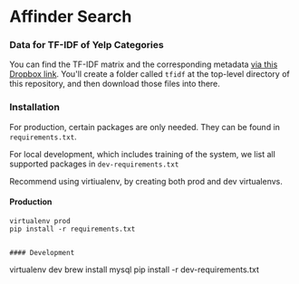 # Affinder Search 

### Data for TF-IDF of Yelp Categories

You can find the TF-IDF matrix and the corresponding metadata [via this Dropbox link](https://www.dropbox.com/sh/hn4t4k9zbppm6dd/AAArh08p3n6C0YQAfsDGqVxda?dl=0).  You'll create a folder called `tfidf` at the top-level directory of this repository, and then download those files into there.

### Installation

For production, certain packages are only needed.  They can be found in `requirements.txt`.

For local development, which includes training of the system, we list all supported packages in `dev-requirements.txt`

Recommend using virtiualenv, by creating both prod and dev virtualenvs.
#### Production
```
virtualenv prod
pip install -r requirements.txt
```
```

#### Development

```
virtualenv dev
brew install mysql
pip install -r dev-requirements.txt
```
